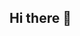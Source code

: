 ## Hi there 👋

<!--
**Banan41k78/Banan41k78** is a ✨ _special_ ✨ repository because its `README.md` (this file) appears on your GitHub profile.

Here are some ideas to get you started:

- 🔭 I’m currently working on ...
Data analytics;
system analytics;
gamedew;
- 🌱 I’m currently learning ...
c++;
python;
tentherflow;
keras;
pytorch;
docker;
- 👯 I’m looking to collaborate on ...
- 🤔 I’m looking for help with ...
- 💬 Ask me about ...
- 📫 How to reach me: ...
- 😄 Pronouns: ...
- ⚡ Fun fact: ...
-->
